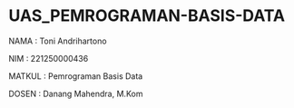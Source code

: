 # UAS_PEMROGRAMAN-BASIS-DATA

NAMA   : Toni Andrihartono

NIM    : 221250000436

MATKUL : Pemrograman Basis Data

DOSEN  : Danang Mahendra, M.Kom
